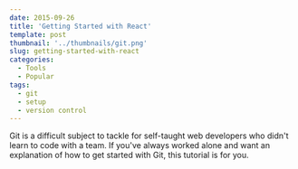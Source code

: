 ```yaml
---
date: 2015-09-26
title: 'Getting Started with React'
template: post
thumbnail: '../thumbnails/git.png'
slug: getting-started-with-react
categories:
  - Tools
  - Popular
tags:
  - git
  - setup
  - version control
---
```


Git is a difficult subject to tackle for self-taught web developers who didn't learn to code with a team. If you've always worked alone and want an explanation of how to get started with Git, this tutorial is for you.